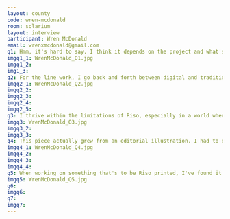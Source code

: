 ```yaml
---
layout: county 
code: wren-mcdonald
room: solarium
layout: interview
participant: Wren McDonald
email: wrenxmcdonald@gmail.com
q1: Hmm, it's hard to say. I think it depends on the project and what's accessible. I like how combos like Blue, Yellow, and Fluorescent Pink can be layered to make a wider range of colors.
imgq1_1: WrenMcDonald_Q1.jpg
imgq1_2: 
img1_3: 
q2: For the line work, I go back and forth between digital and traditional, but the color is always done digitally in Photoshop. I keep each color and each opacity in separate layers, grouping everything by color. I like to use opacities because it helps me to think of the image in the same way the Riso interprets it. After I'm happy with the color, I convert to grayscale and then print. 
imgq2_1: WrenMcDonald_Q2.jpg
imgq2_2: 
imgq2_3: 
imgq2_4: 
imgq2_5: 
q3: I thrive within the limitations of Riso, especially in a world where I'm constantly bogged down with decision fatigue. There's not infinite colors, textures, sizes, etc. So when I'm working on something that will be Riso printed it's always nice to sit down and see what's accessible. Riso printing has informed my practice in general. Even when working on digital or editorial work, I tend to approach it in the same way--limited color and texture. 
imgq3: WrenMcDonald_Q3.jpg
imgq3_2: 
imgq3_3: 
q4: This piece actually grew from an editorial illustration. I had to draw a futuristic cityscape to accompany an article about a tech company that had a strong future. Using the foundation of the city, I reworked it to talk about a topic more personally interesting (esp. as someone who lives in New York)-- constantly being barraged with advertising! Also, I just love drawing hovercars.
imgq4_1: WrenMcDonald_Q4.jpg
imgq4_2: 
imgq4_3: 
imgq4_4: 
q5: When working on something that's to be Riso printed, I've found it's best to keep the printing process in mind. Make work that will compliment the process as opposed to forcing the process onto disconnected work.
imgq5: WrenMcDonald_Q5.jpg
q6: 
imgq6: 
q7: 
imgq7: 
---
```

